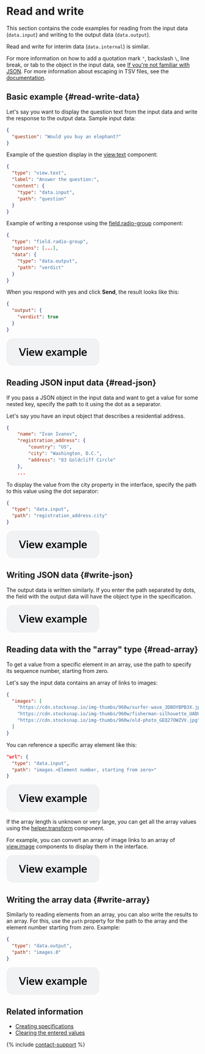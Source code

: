 # Read and write

This section contains the code examples for reading from the input data (`data.input`) and writing to the output data (`data.output`).

Read and write for interim data (`data.internal`) is similar.

For more information on how to add a quotation mark `"`, backslash `\`, line break, or tab to the object in the input data, see [If you're not familiar with JSON](../quickstart.md). For more information about escaping in TSV files, see the [documentation](../../guide/concepts/pool_csv.md).

## Basic example {#read-write-data}

Let's say you want to display the question text from the input data and write the response to the output data. Sample input data:

```json
{
  "question": "Would you buy an elephant?"
}
```

Example of the question display in the [view.text](../reference/view.text.md) component:

```json
{
  "type": "view.text",
  "label": "Answer the question:",
  "content": {
    "type": "data.input",
    "path": "question"
  }
}
```

Example of writing a response using the [field.radio-group](../reference/field.radio-group.md) component:

```json
{
  "type": "field.radio-group",
  "options": [...],
  "data": {
    "type": "data.output",
    "path": "verdict"
  }
}
```

When you respond with yes and click **Send**, the result looks like this:

```json
{
  "output": {
    "verdict": true
  }
}
```

[![image](../_images/buttons/view-example.svg)](https://ya.cc/t/ZL2u06Rh3ttBRF)

## Reading JSON input data {#read-json}

If you pass a JSON object in the input data and want to get a value for some nested key, specify the path to it using the dot as a separator.

Let's say you have an input object that describes a residential address.

```json
{
    "name": "Ivan Ivanov",
    "registration_address": {
        "country": "US",
        "city": "Washington, D.C.",
        "address": "83 Goldcliff Circle"
    },
    ...
```

To display the value from the city property in the interface, specify the path to this value using the dot separator:

```json
{
  "type": "data.input",
  "path": "registration_address.city"
}
```

[![image](../_images/buttons/view-example.svg)](https://ya.cc/t/-SMvyQ2u3ttBUC)

## Writing JSON data {#write-json}

The output data is written similarly. If you enter the path separated by dots, the field with the output data will have the object type in the specification.

[![image](../_images/buttons/view-example.svg)](https://ya.cc/t/RvwlJq5B3ttBYv)

## Reading data with the "array" type {#read-array}

To get a value from a specific element in an array, use the path to specify its sequence number, starting from zero.

Let's say the input data contains an array of links to images:

```json
{
  "images": [
    "https://cdn.stocksnap.io/img-thumbs/960w/surfer-wave_3DBOYBPB3X.jpg",
    "https://cdn.stocksnap.io/img-thumbs/960w/fisherman-silhouette_UADULRRHEK.jpg",
    "https://cdn.stocksnap.io/img-thumbs/960w/old-photo_GEQ27OWZVV.jpg"
  ]
}
```

You can reference a specific array element like this:

```json
"url": {
  "type": "data.input",
  "path": "images.<Element number, starting from zero>"
}
```

[![image](../_images/buttons/view-example.svg)](https://ya.cc/t/V44snIfa3ttBb2)

If the array length is unknown or very large, you can get all the array values using the [helper.transform](../reference/helper.transform.md) component.

For example, you can convert an array of image links to an array of [view.image](../reference/view.image.md) components to display them in the interface.

[![image](../_images/buttons/view-example.svg)](https://ya.cc/t/V44snIfa3ttBb2)

## Writing the array data {#write-array}

Similarly to reading elements from an array, you can also write the results to an array. For this, use the `path` property for the path to the array and the element number starting from zero. Example:

```json
{
  "type": "data.output",
  "path": "images.0"
}
```

[![image](../_images/buttons/view-example.svg)](https://ya.cc/t/SHklDL8H3ttBg5)

## Related information

- [Creating specifications](create-specs.md)
- [Clearing the entered values](clear-data.md)

{% include [contact-support](../_includes/contact-support.md) %}